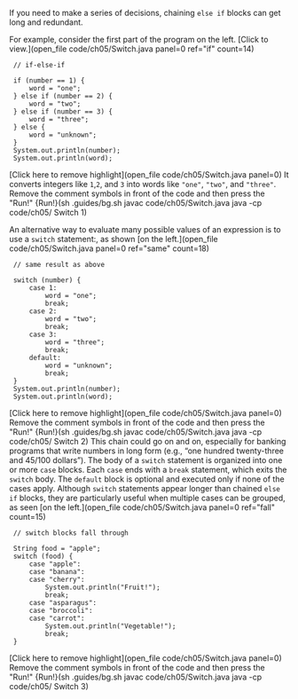If you need to make a series of decisions, chaining `else if` blocks can get long and redundant.

For example, consider the first part of the program on the left. [Click to view.](open_file code/ch05/Switch.java panel=0 ref="if" count=14)

```
 // if-else-if

 if (number == 1) {
     word = "one";
 } else if (number == 2) {
     word = "two";
 } else if (number == 3) {
     word = "three";
 } else {
     word = "unknown";
 }
 System.out.println(number);
 System.out.println(word);
```

[Click here to remove highlight](open_file code/ch05/Switch.java panel=0)
It converts integers like `1`,`2`, and `3` into words like `"one"`, `"two"`, and `"three"`. Remove the comment symbols in front of the code and then press the "Run!"
{Run!}(sh .guides/bg.sh javac code/ch05/Switch.java java -cp code/ch05/ Switch 1)
 
An alternative way to evaluate many possible values of an expression is to use a ```switch``` statement:, as shown [on the left.](open_file code/ch05/Switch.java panel=0 ref="same" count=18)
```
 // same result as above

 switch (number) {
     case 1:
         word = "one";
         break;
     case 2:
         word = "two";
         break;
     case 3:
         word = "three";
         break;
     default:
         word = "unknown";
         break;
 }
 System.out.println(number);
 System.out.println(word);
```

[Click here to remove highlight](open_file code/ch05/Switch.java panel=0)
Remove the comment symbols in front of the code and then press the "Run!"
{Run!}(sh .guides/bg.sh javac code/ch05/Switch.java java -cp code/ch05/ Switch 2)
 This chain could go on and on, especially for banking programs that write numbers in long form (e.g., “one hundred twenty-three and 45/100 dollars”). The body of a `switch` statement is organized into one or more `case` blocks. Each `case` ends with a `break` statement, which exits the `switch` body. The `default` block is optional and executed only if none of the cases apply. 
Although `switch` statements appear longer than chained `else if` blocks, they are particularly useful when multiple cases can be grouped, as seen [on the left.](open_file code/ch05/Switch.java panel=0 ref="fall" count=15)
```
 // switch blocks fall through

 String food = "apple";
 switch (food) {
     case "apple":
     case "banana":
     case "cherry":
         System.out.println("Fruit!");
         break;
     case "asparagus":
     case "broccoli":
     case "carrot":
         System.out.println("Vegetable!");
         break;
 }
```
[Click here to remove highlight](open_file code/ch05/Switch.java panel=0)
Remove the comment symbols in front of the code and then press the "Run!"
{Run!}(sh .guides/bg.sh javac code/ch05/Switch.java java -cp code/ch05/ Switch 3)
